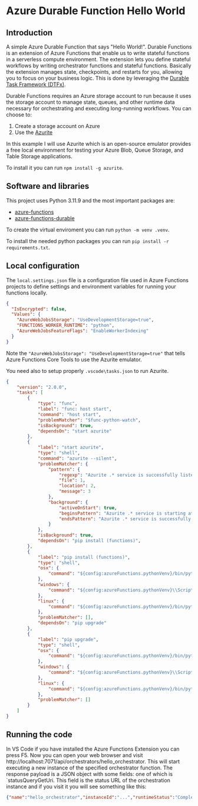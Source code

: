 # Azure Durable Function Hello World

## Introduction

A simple Azure Durable Function that says "Hello World!". Durable Functions is an extension of Azure Functions that enable us to write stateful functions in a serverless compute environment. The extension lets you define stateful workflows by writing orchestrator functions and stateful functions. Basically the extension manages state, checkpoints, and restarts for you, allowing you to focus on your business logic. This is done by leveraging the [Durable Task Framework (DTFx)](https://github.com/Azure/durabletask).

Durable Functions requires an Azure storage account to run because it uses the storage account to manage state, queues, and other runtime data necessary for orchestrating and executing long-running workflows. You can choose to:

1. Create a storage account on Azure
2. Use the [Azurite](https://github.com/Azure/Azurite)

In this example I will use Azurite which is an open-source emulator provides a free local environment for testing your Azure Blob, Queue Storage, and Table Storage applications. 

To install it you can run `npm install -g azurite`.

## Software and libraries

This project uses Python 3.11.9 and the most important packages are:

- [azure-functions](https://pypi.org/project/azure-functions/)
- [azure-functions-durable](https://pypi.org/project/azure-functions-durable/)

To create the virtual enviroment you can run `python -m venv .venv`.

To install the needed python packages you can run `pip install -r requirements.txt`.

## Local configuration

The `local.settings.json` file is a configuration file used in Azure Functions projects to define settings and environment variables for running your functions locally.

```json
{
  "IsEncrypted": false,
  "Values": {
    "AzureWebJobsStorage": "UseDevelopmentStorage=true",
    "FUNCTIONS_WORKER_RUNTIME": "python",
    "AzureWebJobsFeatureFlags": "EnableWorkerIndexing"
  }
}
```

Note the `"AzureWebJobsStorage": "UseDevelopmentStorage=true"` that tells Azure Functions Core Tools to use the Azurite emulator.

You need also to setup properly `.vscode\tasks.json` to run Azurite.

```json
{
	"version": "2.0.0",
	"tasks": [
		{
			"type": "func",
			"label": "func: host start",
			"command": "host start",
			"problemMatcher": "$func-python-watch",
            "isBackground": true,
            "dependsOn": "start azurite"
        },
        {
            "label": "start azurite",
            "type": "shell",
            "command": "azurite --silent",
            "problemMatcher": {
                "pattern": {
                    "regexp": "Azurite .* service is successfully listening at",
                    "file": 1,
                    "location": 2,
                    "message": 3
                },
                "background": {
                    "activeOnStart": true,
                    "beginsPattern": "Azurite .* service is starting at",
                    "endsPattern": "Azurite .* service is successfully listening at"
                }
            },
            "isBackground": true,
            "dependsOn": "pip install (functions)",
        },
        {
            "label": "pip install (functions)",
			"type": "shell",
			"osx": {
				"command": "${config:azureFunctions.pythonVenv}/bin/python -m pip install -r requirements.txt"
			},
			"windows": {
				"command": "${config:azureFunctions.pythonVenv}\\Scripts\\python -m pip install -r requirements.txt"
			},
			"linux": {
				"command": "${config:azureFunctions.pythonVenv}/bin/python -m pip install -r requirements.txt"
			},
            "problemMatcher": [],
            "dependsOn": "pip upgrade"
        },
        {
            "label": "pip upgrade",
            "type": "shell",
            "osx": {
                "command": "${config:azureFunctions.pythonVenv}/bin/python -m pip install --upgrade pip"
            },
            "windows": {
                "command": "${config:azureFunctions.pythonVenv}\\Scripts\\python -m pip install --upgrade pip"
            },
            "linux": {
                "command": "${config:azureFunctions.pythonVenv}/bin/python -m pip install --upgrade pip"
            },
            "problemMatcher": []
        }
    ]
}
```

## Running the code 

In VS Code if you have installed the Azure Functions Extension you can press F5. Now you can open your web browser and visit http://localhost:7071/api/orchestrators/hello_orchestrator. This will start executing a new instance of the specified orchestrator function. The response payload is a JSON object with some fields: one of which is `statusQueryGetUri. This field is the status URL of the orchestration instance and if you visit it you will see something like this:

```json
{"name":"hello_orchestrator","instanceId":"...","runtimeStatus":"Completed","input":null,"customStatus":null,"output":["Hello World!","Hello World!"],"createdTime":"...","lastUpdatedTime":"..."}
```
